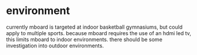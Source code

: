 # environment

currently mboard is targeted at indoor basketball gymnasiums, but could apply
to multiple sports.  because mboard requires the use of an hdmi led tv, this
limits mboard to indoor environments.  there should be some investigation into
outdoor environments.